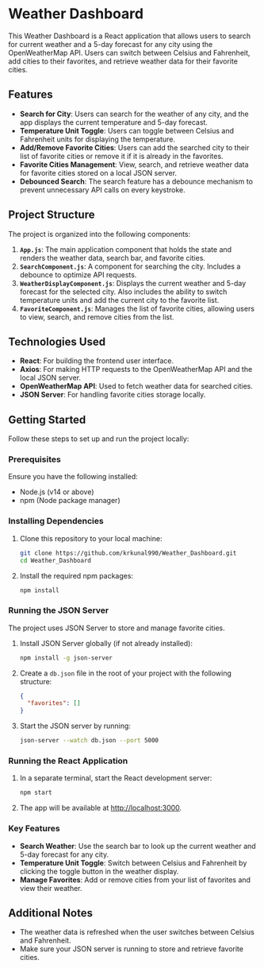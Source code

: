 # Weather Dashboard

This Weather Dashboard is a React application that allows users to search for current weather and a 5-day forecast for any city using the OpenWeatherMap API. Users can switch between Celsius and Fahrenheit, add cities to their favorites, and retrieve weather data for their favorite cities.

## Features

- **Search for City**: Users can search for the weather of any city, and the app displays the current temperature and 5-day forecast.
- **Temperature Unit Toggle**: Users can toggle between Celsius and Fahrenheit units for displaying the temperature.
- **Add/Remove Favorite Cities**: Users can add the searched city to their list of favorite cities or remove it if it is already in the favorites.
- **Favorite Cities Management**: View, search, and retrieve weather data for favorite cities stored on a local JSON server.
- **Debounced Search**: The search feature has a debounce mechanism to prevent unnecessary API calls on every keystroke.

## Project Structure

The project is organized into the following components:

1. **`App.js`**: The main application component that holds the state and renders the weather data, search bar, and favorite cities.
2. **`SearchComponent.js`**: A component for searching the city. Includes a debounce to optimize API requests.
3. **`WeatherDisplayComponent.js`**: Displays the current weather and 5-day forecast for the selected city. Also includes the ability to switch temperature units and add the current city to the favorite list.
4. **`FavoriteComponent.js`**: Manages the list of favorite cities, allowing users to view, search, and remove cities from the list.

## Technologies Used

- **React**: For building the frontend user interface.
- **Axios**: For making HTTP requests to the OpenWeatherMap API and the local JSON server.
- **OpenWeatherMap API**: Used to fetch weather data for searched cities.
- **JSON Server**: For handling favorite cities storage locally.

## Getting Started

Follow these steps to set up and run the project locally:

### Prerequisites

Ensure you have the following installed:

- Node.js (v14 or above)
- npm (Node package manager)

### Installing Dependencies

1. Clone this repository to your local machine:

   ```bash
   git clone https://github.com/krkunal990/Weather_Dashboard.git
   cd Weather_Dashboard
   ```

2. Install the required npm packages:

   ```bash
   npm install

### Running the JSON Server

The project uses JSON Server to store and manage favorite cities.

1. Install JSON Server globally (if not already installed):

   ```bash
   npm install -g json-server
   ```

2. Create a `db.json` file in the root of your project with the following structure:

   ```json
   {
     "favorites": []
   }
   ```

3. Start the JSON server by running:

   ```bash
   json-server --watch db.json --port 5000
   ```

### Running the React Application

1. In a separate terminal, start the React development server:

   ```bash
   npm start
   ```

2. The app will be available at [http://localhost:3000](http://localhost:3000).

### Key Features

- **Search Weather**: Use the search bar to look up the current weather and 5-day forecast for any city.
- **Temperature Unit Toggle**: Switch between Celsius and Fahrenheit by clicking the toggle button in the weather display.
- **Manage Favorites**: Add or remove cities from your list of favorites and view their weather.


## Additional Notes

- The weather data is refreshed when the user switches between Celsius and Fahrenheit.
- Make sure your JSON server is running to store and retrieve favorite cities.
